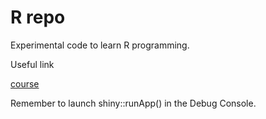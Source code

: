 # R repo

Experimental code to learn R programming.

Useful link 

[course](https://www.youtube.com/watch?v=tfN10IUX9Lo)

Remember to launch shiny::runApp() in the Debug Console.